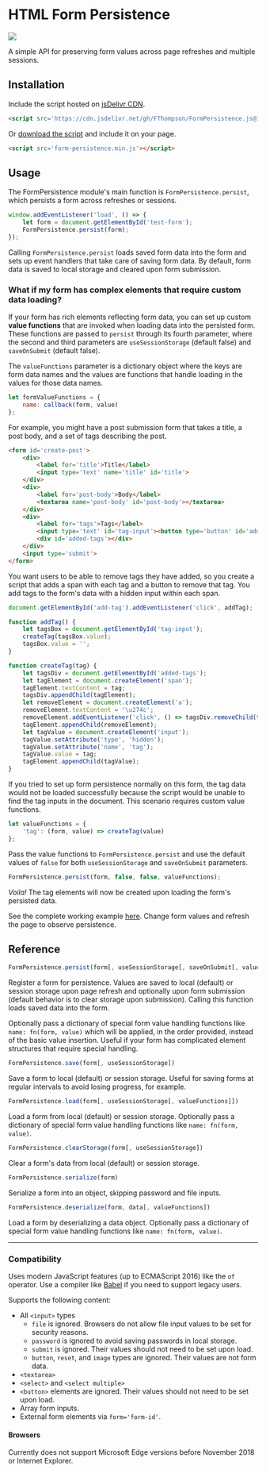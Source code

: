 # HTML Form Persistence #
[![](https://img.shields.io/github/license/mashape/apistatus.svg)](LICENSE)

A simple API for preserving form values across page refreshes and multiple sessions.

## Installation

Include the script hosted on [jsDelivr CDN](https://www.jsdelivr.com/package/gh/FThompson/FormPersistence.js).

```html
<script src='https://cdn.jsdelivr.net/gh/FThompson/FormPersistence.js@1.0.1/form-persistence.min.js'></script>
```

Or [download the script](https://github.com/FThompson/FormPersistence.js/blob/master/form-persistence.min.js) and include it on your page.

```html
<script src='form-persistence.min.js'></script>
```

## Usage

The FormPersistence module's main function is `FormPersistence.persist`, which persists a form across refreshes or sessions.

```javascript
window.addEventListener('load', () => {
    let form = document.getElementById('test-form');
    FormPersistence.persist(form);
});
```

Calling `FormPersistence.persist` loads saved form data into the form and sets up event handlers that take care of saving form data. By default, form data is saved to local storage and cleared upon form submission.

### What if my form has complex elements that require custom data loading?

If your form has rich elements reflecting form data, you can set up custom **value functions** that are invoked when loading data into the persisted form. These functions are passed to `persist` through its fourth parameter, where the second and third parameters are `useSessionStorage` (default false) and `saveOnSubmit` (default false).

The `valueFunctions` parameter is a dictionary object where the keys are form data names and the values are functions that handle loading in the values for those data names.

```javascript
let formValueFunctions = {
    name: callback(form, value)
};
```

For example, you might have a post submission form that takes a title, a post body, and a set of tags describing the post.

```html
<form id='create-post'>
    <div>
        <label for='title'>Title</label>
        <input type='text' name='title' id='title'>
    </div>
    <div>
        <label for='post-body'>Body</label>
        <textarea name='post-body' id='post-body'></textarea>
    </div>
    <div>
        <label for='tags'>Tags</label>
        <input type='text' id='tag-input'><button type='button' id='add-tag'>Add</button>
        <div id='added-tags'></div>
    </div>
    <input type='submit'>
</form>
```

You want users to be able to remove tags they have added, so you create a script that adds a span with each tag and a button to remove that tag. You add tags to the form's data with a hidden input within each span.

```javascript
document.getElementById('add-tag').addEventListener('click', addTag);

function addTag() {
    let tagsBox = document.getElementById('tag-input');
    createTag(tagsBox.value);
    tagsBox.value = '';
}

function createTag(tag) {
    let tagsDiv = document.getElementById('added-tags');
    let tagElement = document.createElement('span');
    tagElement.textContent = tag;
    tagsDiv.appendChild(tagElement);
    let removeElement = document.createElement('a');
    removeElement.textContent = '\u274c';
    removeElement.addEventListener('click', () => tagsDiv.removeChild(tagElement));
    tagElement.appendChild(removeElement);
    let tagValue = document.createElement('input');
    tagValue.setAttribute('type', 'hidden');
    tagValue.setAttribute('name', 'tag');
    tagValue.value = tag;
    tagElement.appendChild(tagValue);
}
```

If you tried to set up form persistence normally on this form, the tag data would not be loaded successfully because the script would be unable to find the tag inputs in the document. This scenario requires custom value functions.

```javascript
let valueFunctions = {
    'tag': (form, value) => createTag(value)
};
```

Pass the value functions to `FormPersistence.persist` and use the default values of `false` for both `useSessionStorage` and `saveOnSubmit` parameters.

```javascript
FormPersistence.persist(form, false, false, valueFunctions);
```

*Voila!* The tag elements will now be created upon loading the form's persisted data.

See the complete working example [here](https://jsfiddle.net/fthompson/jz25bfvd/). Change form values and refresh the page to observe persistence.

## Reference

```javascript
FormPersistence.persist(form[, useSessionStorage[, saveOnSubmit[, valueFunctions]]])
```

Register a form for persistence. Values are saved to local (default) or session storage upon page refresh and optionally upon form submission (default behavior is to clear storage upon submission). Calling this function loads saved data into the form.

Optionally pass a dictionary of special form value handling functions like `name: fn(form, value)` which will be applied, in the order provided, instead of the basic value insertion. Useful if your form has complicated element structures that require special handling.

```javascript
FormPersistence.save(form[, useSessionStorage])
```

Save a form to local (default) or session storage. Useful for saving forms at regular intervals to avoid losing progress, for example.

```javascript
FormPersistence.load(form[, useSessionStorage[, valueFunctions]])
```

Load a form from local (default) or session storage. Optionally pass a dictionary of special form value handling functions like `name: fn(form, value)`.

```javascript
FormPersistence.clearStorage(form[, useSessionStorage])
```

Clear a form's data from local (default) or session storage.

```javascript
FormPersistence.serialize(form)
```

Serialize a form into an object, skipping password and file inputs.

```javascript
FormPersistence.deserialize(form, data[, valueFunctions])
```

Load a form by deserializing a data object. Optionally pass a dictionary of special form value handling functions like `name: fn(form, value)`.

---

### Compatibility ###

Uses modern JavaScript features (up to ECMAScript 2016) like the `of` operator. Use a compiler like [Babel](https://github.com/babel/babel) if you need to support legacy users.

Supports the following content:
* All `<input>` types
    * `file` is ignored. Browsers do not allow file input values to be set for security reasons.
    * `password` is ignored to avoid saving passwords in local storage.
    * `submit` is ignored. Their values should not need to be set upon load.
    * `button`, `reset`, and `image` types are ignored. Their values are not form data.
* `<textarea>`
* `<select>` and `<select multiple>`
* `<button>` elements are ignored. Their values should not need to be set upon load.
* Array form inputs.
* External form elements via `form='form-id'`.

#### Browsers
Currently does not support Microsoft Edge versions before November 2018 or Internet Explorer.